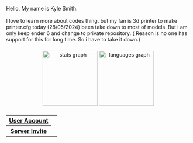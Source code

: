 <p align="left">Hello, My name is Kyle Smith.<br><br>I love to learn more about codes thing. but my fan is 3d printer to make printer.cfg today (28/05/2024) been take down to most of models. But i am only keep ender 6 and change to private repository. ( Reason is no one has support for this for long time. So i have to take it down.)</p>

###

<div align="center">
  <img src="https://github-readme-stats.vercel.app/api?username=MrSmith9&hide_title=false&hide_rank=false&show_icons=true&include_all_commits=true&count_private=true&disable_animations=false&theme=dracula&locale=en&hide_border=false&order=1" height="150" alt="stats graph"  />
  <img src="https://github-readme-stats.vercel.app/api/top-langs?username=MrSmith9&locale=en&hide_title=false&layout=compact&card_width=320&langs_count=5&theme=dracula&hide_border=false&order=2" height="150" alt="languages graph"  />
</div>

###

<table>
    <tr>
    <th><a href="#user-account">User Account</a></th>
    <td><img src="https://dcbadge.limes.pink/api/shield/264697144273797131" alt="" /></td>
  </tr>
  <tr>
    <th><a href="#server-invite">Server Invite</a></th>
    <td><a target="_blank" href="https://discord.com/invite/4mFdXQH8Ax"><img src="https://dcbadge.limes.pink/api/server/4mFdXQH8Ax" alt="" /></a></td>
  </tr>
</table>

###
